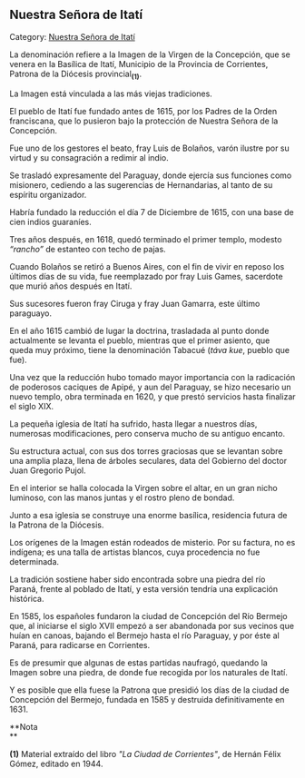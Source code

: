 ## Nuestra Señora de Itatí

Category: [Nuestra Señora de Itatí](http://descubrircorrientes.com.ar/2012/index.php/2098-biografias/l-m-n-n-o-p-q/nuestra-senora-de-itati)

La denominación refiere a la Imagen de la Virgen de la Concepción, que se venera en la Basílica de Itatí, Municipio de la Provincia de Corrientes, Patrona de la Diócesis provincial<sub><strong>(1)</strong></sub>.

La Imagen está vinculada a las más viejas tradiciones.

El pueblo de Itatí fue fundado antes de 1615, por los Padres de la Orden franciscana, que lo pusieron bajo la protección de Nuestra Señora de la Concepción.

Fue uno de los gestores el beato, fray Luis de Bolaños, varón ilustre por su virtud y su consagración a redimir al indio.

Se trasladó expresamente del Paraguay, donde ejercía sus funciones como misionero, cediendo a las sugerencias de Hernandarias, al tanto de su espíritu organizador.

Habría fundado la reducción el día 7 de Diciembre de 1615, con una base de cien indios guaraníes.

Tres años después, en 1618, quedó terminado el primer templo, modesto _“rancho”_ de estanteo con techo de pajas.

Cuando Bolaños se retiró a Buenos Aires, con el fin de vivir en reposo los últimos días de su vida, fue reemplazado por fray Luis Games, sacerdote que murió años después en Itatí.

Sus sucesores fueron fray Ciruga y fray Juan Gamarra, este último paraguayo.

En el año 1615 cambió de lugar la doctrina, trasladada al punto donde actualmente se levanta el pueblo, mientras que el primer asiento, que queda muy próximo, tiene la denominación Tabacué (_táva kue_, pueblo que fue).

Una vez que la reducción hubo tomado mayor importancia con la radicación de poderosos caciques de Apipé, y aun del Paraguay, se hizo necesario un nuevo templo, obra terminada en 1620, y que prestó servicios hasta finalizar el siglo XIX.

La pequeña iglesia de Itatí ha sufrido, hasta llegar a nuestros días, numerosas modificaciones, pero conserva mucho de su antiguo encanto.

Su estructura actual, con sus dos torres graciosas que se levantan sobre una amplia plaza, llena de árboles seculares, data del Gobierno del doctor Juan Gregorio Pujol.

En el interior se halla colocada la Virgen sobre el altar, en un gran nicho luminoso, con las manos juntas y el rostro pleno de bondad.

Junto a esa iglesia se construye una enorme basílica, residencia futura de la Patrona de la Diócesis.

Los orígenes de la Imagen están rodeados de misterio. Por su factura, no es indígena; es una talla de artistas blancos, cuya procedencia no fue determinada.

La tradición sostiene haber sido encontrada sobre una piedra del río Paraná, frente al poblado de Itatí, y esta versión tendría una explicación histórica.

En 1585, los españoles fundaron la ciudad de Concepción del Río Bermejo que, al iniciarse el siglo XVII empezó a ser abandonada por sus vecinos que huían en canoas, bajando el Bermejo hasta el río Paraguay, y por éste al Paraná, para radicarse en Corrientes.

Es de presumir que algunas de estas partidas naufragó, quedando la Imagen sobre una piedra, de donde fue recogida por los naturales de Itatí.

Y es posible que ella fuese la Patrona que presidió los días de la ciudad de Concepción del Bermejo, fundada en 1585 y destruida definitivamente en 1631.

**Nota  
**

**(1)** Material extraído del libro _"La Ciudad de Corrientes"_, de Hernán Félix Gómez, editado en 1944.
